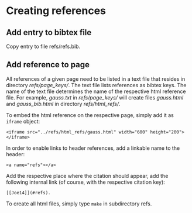 Creating references
===================

Add entry to bibtex file
------------------------

Copy entry to file refs/refs.bib.


Add reference to page
---------------------

All references of a given page need to be listed in a text file that
resides in directory *refs/page_keys/*. The text file lists references
as bibtex keys. The name of the text file determines the name of the
respective html reference file. For example, *gauss.txt* in
*refs/page_keys/* will create files *gauss.html* and *gauss_bib.html*
in directory *refs/html_refs/*.

To embed the html reference on the respective page, simply add it as
``iframe`` object:

    <iframe src="../refs/html_refs/gauss.html" width="600" height="200"></iframe>

In order to enable links to header references, add a linkable name to
the header:

    <a name="refs"></a>

Add the respective place where the citation should appear, add the
following internal link (of course, with the respective citation key):

    [[Joe14]](#refs).

To create all html files, simply type ``make`` in subdirectory refs.

